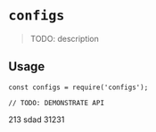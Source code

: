 # `configs`

> TODO: description

## Usage

```
const configs = require('configs');

// TODO: DEMONSTRATE API
```

213
sdad
31231
